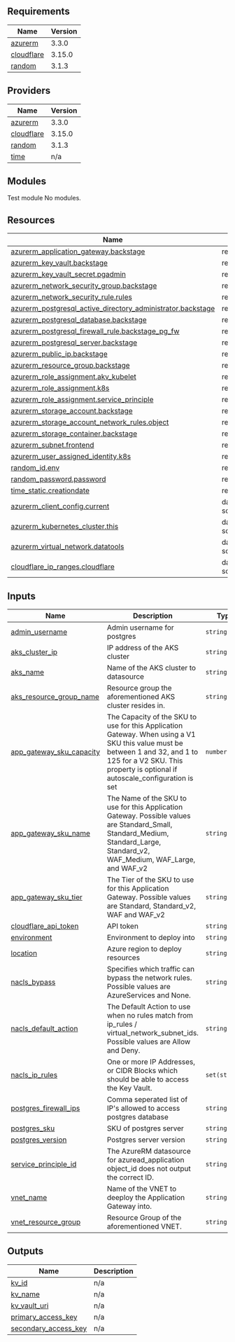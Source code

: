 <!-- BEGIN_TF_DOCS -->
## Requirements

| Name | Version |
|------|---------|
| <a name="requirement_azurerm"></a> [azurerm](#requirement\_azurerm) | 3.3.0 |
| <a name="requirement_cloudflare"></a> [cloudflare](#requirement\_cloudflare) | 3.15.0 |
| <a name="requirement_random"></a> [random](#requirement\_random) | 3.1.3 |

## Providers

| Name | Version |
|------|---------|
| <a name="provider_azurerm"></a> [azurerm](#provider\_azurerm) | 3.3.0 |
| <a name="provider_cloudflare"></a> [cloudflare](#provider\_cloudflare) | 3.15.0 |
| <a name="provider_random"></a> [random](#provider\_random) | 3.1.3 |
| <a name="provider_time"></a> [time](#provider\_time) | n/a |

## Modules
Test module
No modules.

## Resources

| Name | Type |
|------|------|
| [azurerm_application_gateway.backstage](https://registry.terraform.io/providers/hashicorp/azurerm/3.3.0/docs/resources/application_gateway) | resource |
| [azurerm_key_vault.backstage](https://registry.terraform.io/providers/hashicorp/azurerm/3.3.0/docs/resources/key_vault) | resource |
| [azurerm_key_vault_secret.pgadmin](https://registry.terraform.io/providers/hashicorp/azurerm/3.3.0/docs/resources/key_vault_secret) | resource |
| [azurerm_network_security_group.backstage](https://registry.terraform.io/providers/hashicorp/azurerm/3.3.0/docs/resources/network_security_group) | resource |
| [azurerm_network_security_rule.rules](https://registry.terraform.io/providers/hashicorp/azurerm/3.3.0/docs/resources/network_security_rule) | resource |
| [azurerm_postgresql_active_directory_administrator.backstage](https://registry.terraform.io/providers/hashicorp/azurerm/3.3.0/docs/resources/postgresql_active_directory_administrator) | resource |
| [azurerm_postgresql_database.backstage](https://registry.terraform.io/providers/hashicorp/azurerm/3.3.0/docs/resources/postgresql_database) | resource |
| [azurerm_postgresql_firewall_rule.backstage_pg_fw](https://registry.terraform.io/providers/hashicorp/azurerm/3.3.0/docs/resources/postgresql_firewall_rule) | resource |
| [azurerm_postgresql_server.backstage](https://registry.terraform.io/providers/hashicorp/azurerm/3.3.0/docs/resources/postgresql_server) | resource |
| [azurerm_public_ip.backstage](https://registry.terraform.io/providers/hashicorp/azurerm/3.3.0/docs/resources/public_ip) | resource |
| [azurerm_resource_group.backstage](https://registry.terraform.io/providers/hashicorp/azurerm/3.3.0/docs/resources/resource_group) | resource |
| [azurerm_role_assignment.akv_kubelet](https://registry.terraform.io/providers/hashicorp/azurerm/3.3.0/docs/resources/role_assignment) | resource |
| [azurerm_role_assignment.k8s](https://registry.terraform.io/providers/hashicorp/azurerm/3.3.0/docs/resources/role_assignment) | resource |
| [azurerm_role_assignment.service_principle](https://registry.terraform.io/providers/hashicorp/azurerm/3.3.0/docs/resources/role_assignment) | resource |
| [azurerm_storage_account.backstage](https://registry.terraform.io/providers/hashicorp/azurerm/3.3.0/docs/resources/storage_account) | resource |
| [azurerm_storage_account_network_rules.object](https://registry.terraform.io/providers/hashicorp/azurerm/3.3.0/docs/resources/storage_account_network_rules) | resource |
| [azurerm_storage_container.backstage](https://registry.terraform.io/providers/hashicorp/azurerm/3.3.0/docs/resources/storage_container) | resource |
| [azurerm_subnet.frontend](https://registry.terraform.io/providers/hashicorp/azurerm/3.3.0/docs/resources/subnet) | resource |
| [azurerm_user_assigned_identity.k8s](https://registry.terraform.io/providers/hashicorp/azurerm/3.3.0/docs/resources/user_assigned_identity) | resource |
| [random_id.env](https://registry.terraform.io/providers/hashicorp/random/3.1.3/docs/resources/id) | resource |
| [random_password.password](https://registry.terraform.io/providers/hashicorp/random/3.1.3/docs/resources/password) | resource |
| [time_static.creationdate](https://registry.terraform.io/providers/hashicorp/time/latest/docs/resources/static) | resource |
| [azurerm_client_config.current](https://registry.terraform.io/providers/hashicorp/azurerm/3.3.0/docs/data-sources/client_config) | data source |
| [azurerm_kubernetes_cluster.this](https://registry.terraform.io/providers/hashicorp/azurerm/3.3.0/docs/data-sources/kubernetes_cluster) | data source |
| [azurerm_virtual_network.datatools](https://registry.terraform.io/providers/hashicorp/azurerm/3.3.0/docs/data-sources/virtual_network) | data source |
| [cloudflare_ip_ranges.cloudflare](https://registry.terraform.io/providers/cloudflare/cloudflare/3.15.0/docs/data-sources/ip_ranges) | data source |

## Inputs

| Name | Description | Type | Default | Required |
|------|-------------|------|---------|:--------:|
| <a name="input_admin_username"></a> [admin\_username](#input\_admin\_username) | Admin username for postgres | `string` | n/a | yes |
| <a name="input_aks_cluster_ip"></a> [aks\_cluster\_ip](#input\_aks\_cluster\_ip) | IP address of the AKS cluster | `string` | `null` | no |
| <a name="input_aks_name"></a> [aks\_name](#input\_aks\_name) | Name of the AKS cluster to datasource | `string` | n/a | yes |
| <a name="input_aks_resource_group_name"></a> [aks\_resource\_group\_name](#input\_aks\_resource\_group\_name) | Resource group the aforementioned AKS cluster resides in. | `string` | n/a | yes |
| <a name="input_app_gateway_sku_capacity"></a> [app\_gateway\_sku\_capacity](#input\_app\_gateway\_sku\_capacity) | The Capacity of the SKU to use for this Application Gateway. When using a V1 SKU this value must be between 1 and 32, and 1 to 125 for a V2 SKU. This property is optional if autoscale\_configuration is set | `number` | n/a | yes |
| <a name="input_app_gateway_sku_name"></a> [app\_gateway\_sku\_name](#input\_app\_gateway\_sku\_name) | The Name of the SKU to use for this Application Gateway. Possible values are Standard\_Small, Standard\_Medium, Standard\_Large, Standard\_v2, WAF\_Medium, WAF\_Large, and WAF\_v2 | `string` | n/a | yes |
| <a name="input_app_gateway_sku_tier"></a> [app\_gateway\_sku\_tier](#input\_app\_gateway\_sku\_tier) | The Tier of the SKU to use for this Application Gateway. Possible values are Standard, Standard\_v2, WAF and WAF\_v2 | `string` | n/a | yes |
| <a name="input_cloudflare_api_token"></a> [cloudflare\_api\_token](#input\_cloudflare\_api\_token) | API token | `string` | n/a | yes |
| <a name="input_environment"></a> [environment](#input\_environment) | Environment to deploy into | `string` | n/a | yes |
| <a name="input_location"></a> [location](#input\_location) | Azure region to deploy resources | `string` | n/a | yes |
| <a name="input_nacls_bypass"></a> [nacls\_bypass](#input\_nacls\_bypass) | Specifies which traffic can bypass the network rules. Possible values are AzureServices and None. | `string` | `"AzureServices"` | no |
| <a name="input_nacls_default_action"></a> [nacls\_default\_action](#input\_nacls\_default\_action) | The Default Action to use when no rules match from ip\_rules / virtual\_network\_subnet\_ids. Possible values are Allow and Deny. | `string` | `"Allow"` | no |
| <a name="input_nacls_ip_rules"></a> [nacls\_ip\_rules](#input\_nacls\_ip\_rules) | One or more IP Addresses, or CIDR Blocks which should be able to access the Key Vault. | `set(string)` | `null` | no |
| <a name="input_postgres_firewall_ips"></a> [postgres\_firewall\_ips](#input\_postgres\_firewall\_ips) | Comma seperated list of IP's allowed to access postgres database | `string` | n/a | yes |
| <a name="input_postgres_sku"></a> [postgres\_sku](#input\_postgres\_sku) | SKU of postgres server | `string` | `"B_Gen5_2"` | no |
| <a name="input_postgres_version"></a> [postgres\_version](#input\_postgres\_version) | Postgres server version | `string` | `"11"` | no |
| <a name="input_service_principle_id"></a> [service\_principle\_id](#input\_service\_principle\_id) | The AzureRM datasource for azuread\_application object\_id does not output the correct ID. | `string` | n/a | yes |
| <a name="input_vnet_name"></a> [vnet\_name](#input\_vnet\_name) | Name of the VNET to deeploy the Application Gateway into. | `string` | n/a | yes |
| <a name="input_vnet_resource_group"></a> [vnet\_resource\_group](#input\_vnet\_resource\_group) | Resource Group of the aforementioned VNET. | `string` | n/a | yes |

## Outputs

| Name | Description |
|------|-------------|
| <a name="output_kv_id"></a> [kv\_id](#output\_kv\_id) | n/a |
| <a name="output_kv_name"></a> [kv\_name](#output\_kv\_name) | n/a |
| <a name="output_kv_vault_uri"></a> [kv\_vault\_uri](#output\_kv\_vault\_uri) | n/a |
| <a name="output_primary_access_key"></a> [primary\_access\_key](#output\_primary\_access\_key) | n/a |
| <a name="output_secondary_access_key"></a> [secondary\_access\_key](#output\_secondary\_access\_key) | n/a |
<!-- END_TF_DOCS -->